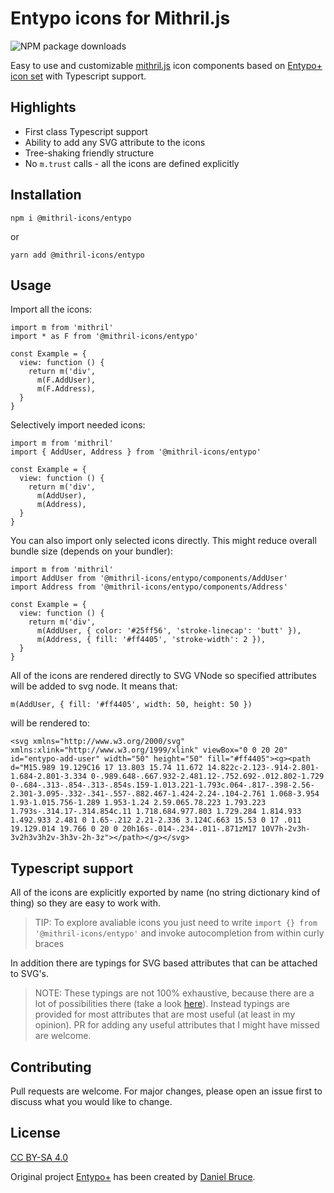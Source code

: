 # Entypo icons for Mithril.js

![NPM package downloads](https://img.shields.io/npm/dw/@mithril-icons/entypo?style=flat-square)

Easy to use and customizable [mithril.js](https://mithril.js.org/) icon components based on [Entypo+ icon set](http://www.entypo.com/) with Typescript support.

## Highlights
- First class Typescript support
- Ability to add any SVG attribute to the icons
- Tree-shaking friendly structure
- No `m.trust` calls - all the icons are defined explicitly

## Installation

```
npm i @mithril-icons/entypo
```
or
```
yarn add @mithril-icons/entypo
```
## Usage
Import all the icons:
```
import m from 'mithril'
import * as F from '@mithril-icons/entypo'

const Example = {
  view: function () {
    return m('div',
      m(F.AddUser),
      m(F.Address),
  }
}
```
Selectively import needed icons:
```
import m from 'mithril'
import { AddUser, Address } from '@mithril-icons/entypo'

const Example = {
  view: function () {
    return m('div',
      m(AddUser),
      m(Address),
  }
}
```
You can also import only selected icons directly. This might reduce overall bundle size (depends on your bundler):
```
import m from 'mithril'
import AddUser from '@mithril-icons/entypo/components/AddUser'
import Address from '@mithril-icons/entypo/components/Address'

const Example = {
  view: function () {
    return m('div',
      m(AddUser, { color: '#25ff56', 'stroke-linecap': 'butt' }),
      m(Address, { fill: '#ff4405', 'stroke-width': 2 }),
  }
}
```
All of the icons are rendered directly to SVG VNode so specified attributes will be added to svg node. It means that:
```
m(AddUser, { fill: '#ff4405', width: 50, height: 50 })
```
will be rendered to:
```
<svg xmlns="http://www.w3.org/2000/svg" xmlns:xlink="http://www.w3.org/1999/xlink" viewBox="0 0 20 20" id="entypo-add-user" width="50" height="50" fill="#ff4405"><g><path d="M15.989 19.129C16 17 13.803 15.74 11.672 14.822c-2.123-.914-2.801-1.684-2.801-3.334 0-.989.648-.667.932-2.481.12-.752.692-.012.802-1.729 0-.684-.313-.854-.313-.854s.159-1.013.221-1.793c.064-.817-.398-2.56-2.301-3.095-.332-.341-.557-.882.467-1.424-2.24-.104-2.761 1.068-3.954 1.93-1.015.756-1.289 1.953-1.24 2.59.065.78.223 1.793.223 1.793s-.314.17-.314.854c.11 1.718.684.977.803 1.729.284 1.814.933 1.492.933 2.481 0 1.65-.212 2.21-2.336 3.124C.663 15.53 0 17 .011 19.129.014 19.766 0 20 0 20h16s-.014-.234-.011-.871zM17 10V7h-2v3h-3v2h3v3h2v-3h3v-2h-3z"></path></g></svg>
```
## Typescript support
All of the icons are explicitly exported by name (no string dictionary kind of thing) so they are easy to work with.

> TIP: To explore avaliable icons you just need to write `import {} from '@mithril-icons/entypo'` and invoke autocompletion from within curly braces 

In addition there are typings for SVG based attributes that can be attached to SVG's.

> NOTE: These typings are not 100% exhaustive, because there are a lot of possibilities there (take a look [here](https://developer.mozilla.org/en-US/docs/Web/SVG/Attribute)). Instead typings are provided for most attributes that are most useful (at least in my opinion). PR for adding any useful attributes that I might have missed are welcome.

## Contributing
Pull requests are welcome. For major changes, please open an issue first to discuss what you would like to change.

## License
[CC BY-SA 4.0](https://creativecommons.org/licenses/by-sa/4.0/)

Original project [Entypo+](http://www.entypo.com/) has been created by [Daniel Bruce](http://www.danielbruce.se/). 
